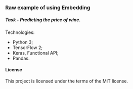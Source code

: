 ### Raw example of using Embedding
##### Task - Predicting the price of wine.

Technologies:
- Python 3;
- TensorFlow 2;
- Keras, Functional API;
- Pandas.

#### License

This project is licensed under the terms of the MIT license.